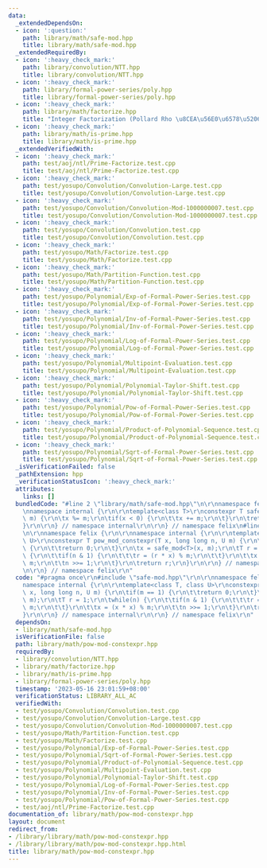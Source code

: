 ```yaml
---
data:
  _extendedDependsOn:
  - icon: ':question:'
    path: library/math/safe-mod.hpp
    title: library/math/safe-mod.hpp
  _extendedRequiredBy:
  - icon: ':heavy_check_mark:'
    path: library/convolution/NTT.hpp
    title: library/convolution/NTT.hpp
  - icon: ':heavy_check_mark:'
    path: library/formal-power-series/poly.hpp
    title: library/formal-power-series/poly.hpp
  - icon: ':heavy_check_mark:'
    path: library/math/factorize.hpp
    title: "Integer Factorization (Pollard Rho \u8CEA\u56E0\u6578\u5206\u89E3)"
  - icon: ':heavy_check_mark:'
    path: library/math/is-prime.hpp
    title: library/math/is-prime.hpp
  _extendedVerifiedWith:
  - icon: ':heavy_check_mark:'
    path: test/aoj/ntl/Prime-Factorize.test.cpp
    title: test/aoj/ntl/Prime-Factorize.test.cpp
  - icon: ':heavy_check_mark:'
    path: test/yosupo/Convolution/Convolution-Large.test.cpp
    title: test/yosupo/Convolution/Convolution-Large.test.cpp
  - icon: ':heavy_check_mark:'
    path: test/yosupo/Convolution/Convolution-Mod-1000000007.test.cpp
    title: test/yosupo/Convolution/Convolution-Mod-1000000007.test.cpp
  - icon: ':heavy_check_mark:'
    path: test/yosupo/Convolution/Convolution.test.cpp
    title: test/yosupo/Convolution/Convolution.test.cpp
  - icon: ':heavy_check_mark:'
    path: test/yosupo/Math/Factorize.test.cpp
    title: test/yosupo/Math/Factorize.test.cpp
  - icon: ':heavy_check_mark:'
    path: test/yosupo/Math/Partition-Function.test.cpp
    title: test/yosupo/Math/Partition-Function.test.cpp
  - icon: ':heavy_check_mark:'
    path: test/yosupo/Polynomial/Exp-of-Formal-Power-Series.test.cpp
    title: test/yosupo/Polynomial/Exp-of-Formal-Power-Series.test.cpp
  - icon: ':heavy_check_mark:'
    path: test/yosupo/Polynomial/Inv-of-Formal-Power-Series.test.cpp
    title: test/yosupo/Polynomial/Inv-of-Formal-Power-Series.test.cpp
  - icon: ':heavy_check_mark:'
    path: test/yosupo/Polynomial/Log-of-Formal-Power-Series.test.cpp
    title: test/yosupo/Polynomial/Log-of-Formal-Power-Series.test.cpp
  - icon: ':heavy_check_mark:'
    path: test/yosupo/Polynomial/Multipoint-Evaluation.test.cpp
    title: test/yosupo/Polynomial/Multipoint-Evaluation.test.cpp
  - icon: ':heavy_check_mark:'
    path: test/yosupo/Polynomial/Polynomial-Taylor-Shift.test.cpp
    title: test/yosupo/Polynomial/Polynomial-Taylor-Shift.test.cpp
  - icon: ':heavy_check_mark:'
    path: test/yosupo/Polynomial/Pow-of-Formal-Power-Series.test.cpp
    title: test/yosupo/Polynomial/Pow-of-Formal-Power-Series.test.cpp
  - icon: ':heavy_check_mark:'
    path: test/yosupo/Polynomial/Product-of-Polynomial-Sequence.test.cpp
    title: test/yosupo/Polynomial/Product-of-Polynomial-Sequence.test.cpp
  - icon: ':heavy_check_mark:'
    path: test/yosupo/Polynomial/Sqrt-of-Formal-Power-Series.test.cpp
    title: test/yosupo/Polynomial/Sqrt-of-Formal-Power-Series.test.cpp
  _isVerificationFailed: false
  _pathExtension: hpp
  _verificationStatusIcon: ':heavy_check_mark:'
  attributes:
    links: []
  bundledCode: "#line 2 \"library/math/safe-mod.hpp\"\n\r\nnamespace felix {\r\n\r\
    \nnamespace internal {\r\n\r\ntemplate<class T>\r\nconstexpr T safe_mod(T x, T\
    \ m) {\r\n\tx %= m;\r\n\tif(x < 0) {\r\n\t\tx += m;\r\n\t}\r\n\treturn x;\r\n\
    }\r\n\r\n} // namespace internal\r\n\r\n} // namespace felix\n#line 3 \"library/math/pow-mod-constexpr.hpp\"\
    \n\r\nnamespace felix {\r\n\r\nnamespace internal {\r\n\r\ntemplate<class T, class\
    \ U>\r\nconstexpr T pow_mod_constexpr(T x, long long n, U m) {\r\n\tif(m == 1)\
    \ {\r\n\t\treturn 0;\r\n\t}\r\n\tx = safe_mod<T>(x, m);\r\n\tT r = 1;\r\n\twhile(n)\
    \ {\r\n\t\tif(n & 1) {\r\n\t\t\tr = (r * x) % m;\r\n\t\t}\r\n\t\tx = (x * x) %\
    \ m;\r\n\t\tn >>= 1;\r\n\t}\r\n\treturn r;\r\n}\r\n\r\n} // namespace internal\r\
    \n\r\n} // namespace felix\r\n"
  code: "#pragma once\r\n#include \"safe-mod.hpp\"\r\n\r\nnamespace felix {\r\n\r\n\
    namespace internal {\r\n\r\ntemplate<class T, class U>\r\nconstexpr T pow_mod_constexpr(T\
    \ x, long long n, U m) {\r\n\tif(m == 1) {\r\n\t\treturn 0;\r\n\t}\r\n\tx = safe_mod<T>(x,\
    \ m);\r\n\tT r = 1;\r\n\twhile(n) {\r\n\t\tif(n & 1) {\r\n\t\t\tr = (r * x) %\
    \ m;\r\n\t\t}\r\n\t\tx = (x * x) % m;\r\n\t\tn >>= 1;\r\n\t}\r\n\treturn r;\r\n\
    }\r\n\r\n} // namespace internal\r\n\r\n} // namespace felix\r\n"
  dependsOn:
  - library/math/safe-mod.hpp
  isVerificationFile: false
  path: library/math/pow-mod-constexpr.hpp
  requiredBy:
  - library/convolution/NTT.hpp
  - library/math/factorize.hpp
  - library/math/is-prime.hpp
  - library/formal-power-series/poly.hpp
  timestamp: '2023-05-16 23:01:59+08:00'
  verificationStatus: LIBRARY_ALL_AC
  verifiedWith:
  - test/yosupo/Convolution/Convolution.test.cpp
  - test/yosupo/Convolution/Convolution-Large.test.cpp
  - test/yosupo/Convolution/Convolution-Mod-1000000007.test.cpp
  - test/yosupo/Math/Partition-Function.test.cpp
  - test/yosupo/Math/Factorize.test.cpp
  - test/yosupo/Polynomial/Exp-of-Formal-Power-Series.test.cpp
  - test/yosupo/Polynomial/Sqrt-of-Formal-Power-Series.test.cpp
  - test/yosupo/Polynomial/Product-of-Polynomial-Sequence.test.cpp
  - test/yosupo/Polynomial/Multipoint-Evaluation.test.cpp
  - test/yosupo/Polynomial/Polynomial-Taylor-Shift.test.cpp
  - test/yosupo/Polynomial/Log-of-Formal-Power-Series.test.cpp
  - test/yosupo/Polynomial/Inv-of-Formal-Power-Series.test.cpp
  - test/yosupo/Polynomial/Pow-of-Formal-Power-Series.test.cpp
  - test/aoj/ntl/Prime-Factorize.test.cpp
documentation_of: library/math/pow-mod-constexpr.hpp
layout: document
redirect_from:
- /library/library/math/pow-mod-constexpr.hpp
- /library/library/math/pow-mod-constexpr.hpp.html
title: library/math/pow-mod-constexpr.hpp
---
```

